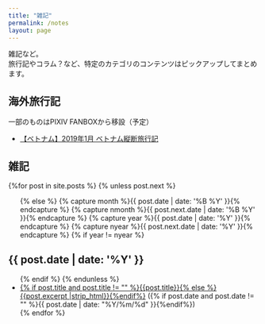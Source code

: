 ```yaml
---
title: "雑記"
permalink: /notes
layout: page
---
```

雑記など。  
旅行記やコラム？など、特定のカテゴリのコンテンツはピックアップしてまとめます。

## 海外旅行記
一部のものはPIXIV FANBOXから移設（予定）

- [【ベトナム】2019年1月 ベトナム縦断旅行記](https://fukahorock.rock54.net/notes/2019vietnam/)

## 雑記

<div id="archives">
  <section id="archive">
      {%for post in site.posts %}
      {% unless post.next %}
      <ul class="this">
          {% else %}
          {% capture month %}{{ post.date | date: '%B %Y' }}{% endcapture %}
          {% capture nmonth %}{{ post.next.date | date: '%B %Y' }}{% endcapture %}
          {% capture year %}{{ post.date | date: '%Y' }}{% endcapture %}
          {% capture nyear %}{{ post.next.date | date: '%Y' }}{% endcapture %}
          {% if year != nyear %}
      </ul>
      <h2 style="text-align:left;">{{ post.date | date: '%Y' }}</h2>
      <ul class="past">
          {% endif %}
          {% endunless %}
          <li><a href="{{ site.baseurl }}{{ post.url }}">{% if post.title and post.title != "" %}{{post.title}}{% else %}{{post.excerpt |strip_html}}{%endif%}</a> ({% if post.date and post.date != "" %}{{ post.date | date: "%Y/%m/%d" }}{%endif%})</li>
          {% endfor %}
      </ul>
  </section>
</div>
